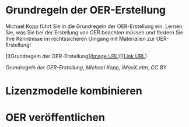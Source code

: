 # Grundregeln der OER-Erstellung

Michael Kopp führt Sie in die Grundregeln der OER-Erstellung ein. Lernen Sie, was Sie bei der Erstellung von OER beachten müssen und fördern Sie Ihre Kenntnisse im rechtssicheren Umgang mit Materialien zur OER-Erstellung!  

[![Grundregeln der OER-Erstellung]([Image URL](https://user-images.githubusercontent.com/118910734/208621210-cf081d8c-2d60-4083-9c58-b04dac89851c.png))]([Link URL](https://www.youtube.com/embed/14BebGz01rU))


*Grundregeln der OER-Erstellung, Michael Kopp, iMooX.atm, CC BY*

# Lizenzmodelle kombinieren

# OER veröffentlichen


